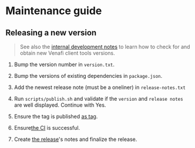 # Maintenance guide

## Releasing a new version

> See also the [internal development notes](https://github.com/qensus-labs/venafi-dev-notes/blob/master/VENAFI-CLIENT-TOOLS.md) to learn how to check for and obtain new Venafi client tools versions.

 1. Bump the version number in `version.txt`.

 2. Bump the versions of existing dependencies in `package.json`.

 3. Add the newest release note (must be a oneliner) in `release-notes.txt`

 4. Run `scripts/publish.sh` and validate if the `version` and `release notes` are well displayed. Continue with Yes.

 5. Ensure the tag is published [as tag](https://github.com/qensus-labs/setup-venafi-csp/tags). 
  
 6. Ensure[the CI](https://github.com/qensus-labs/setup-venafi-csp/actions) is successful.

 7. Create [the release](https://github.com/qensus-labs/setup-venafi-csp/releases)'s notes and finalize the release.

